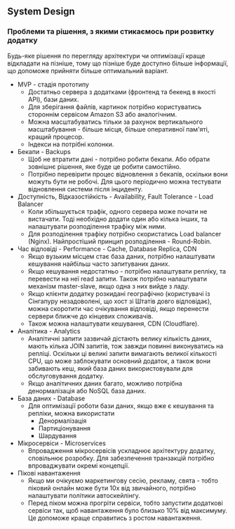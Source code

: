 ## System Design

### Проблеми та рішення, з якими стикаємось при розвитку додатку

Будь-яке рішення по перегляду архітектури чи оптимізації краще відкладати на пізніше, тому що пізніше буде доступно більше інформації, що допоможе прийняти більше оптимальний варіант.

- MVP - стадія прототипу
	- Достатньо сервера з додатками (фронтенд та бекенд в якості API), бази даних.
	- Для зберігання файлів, картинок потрібно користуватись стороннім сервісом Amazon S3 або аналогічним.
	- Можна масштабуватись тільки за рахунок вертикального масштабування - більше місця, більше оперативної пам'яті, кращий процесор.
	- Індекси на потрібні колонки.
- Бекапи - Backups
	- Щоб не втратити дані - потрібно робити бекапи. Або обрати зовнішнє рішення, яке буде це робити самостійно.
	- Потрібно перевірити процес відновлення з бекапів, оскільки вони можуть бути не робочі. Для цього періодично можна тестувати відновлення системи після інциденту.
- Доступність, Відказостійкість - Availability, Fault Tolerance - Load Balancer
	- Коли збільшується трафік, одного сервера може почати не вистачати. Тоді необхідно додати один або кілька інших, та налаштувати розподілення трафіку між ними.
	- Для розподілення трафіку потрібно скористатись Load balancer (Nginx). Найпростіший принцип розподілення - Round-Robin.
- Час відповіді - Performance - Cache, Database Replica, CDN
	- Якщо вузьким місцем стає база даних, потрібно налаштувати кешування найбільш часто запитуваних даних.
	- Якщо кешування недостатньо - потрібно налаштувати репліку, та перевести на неї read запити. Також потрібно налаштувати механізм master-slave, якщо одна з них вийде з ладу.
	- Якщо клієнти додатку розкидані географічно (користувачі із Сінгапуру незадоволені, що хост зі Штатів довго відповідає), можна скоротити час очікування відповіді, якщо перенести сервери ближче до кінцевих споживачів. 
	- Також можна налаштувати кешування, CDN (Cloudflare).
- Аналітика - Analytics
	- Аналітичні запити зазвичай дістають велику кількість даних, мають кілька JOIN запитів, тож завжди повинні виконуватись на репліці. Оскільки ці великі запити вимагають великої кількості CPU, що може заблокувати основний додаток,  а також вони забивають кеш, який база даних використовували для обслуговування додатку.
	- Якщо аналітичних даних багато, можливо потрібна денормалізація або NoSQL база даних.
- База даних - Database
	- Для оптимізації роботи бази даних, якщо вже є кешування та репліки, можна використати
		- Денормалізація
		- Партиціонування
		- Шардування
- Мікросервіси - Microservices
	- Впровадження мікросервісів ускладнює архітектуру додатку, сповільнює розробку. Для забезпечення транзакцій потрібно впроваджувати окремі концепції.
- Пікові навантаження
	- Якщо ми очікуємо маркетингову сесію, рекламу, свята - тобто піковий онлайн може бути 10х від звичайного, потрібно налаштувати політики автоскейлінгу.
	- Перед піком можна прогріти сервіси, тобто запустити додаткові сервіси так, щоб навантаження було близько 10% від максимуму. Це допоможе краще справитись з ростом навантаження.
